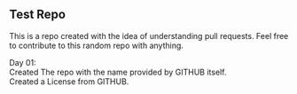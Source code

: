 ## Test Repo
This is a repo created with the idea of understanding pull requests.
Feel free to contribute to this random repo with anything.

Day 01:  
Created The repo with the name provided by GITHUB itself.  
Created a License from GITHUB.
